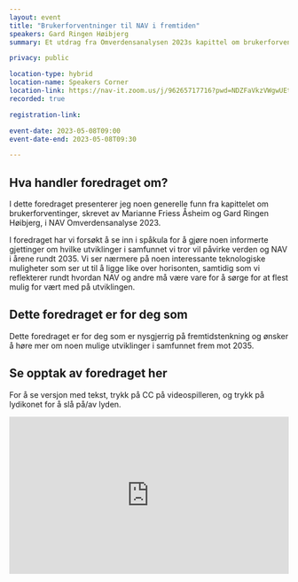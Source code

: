 ```yaml
---
layout: event
title: "Brukerforventninger til NAV i fremtiden"
speakers: Gard Ringen Høibjerg
summary: Et utdrag fra Omverdensanalysen 2023s kapittel om brukerforventinger

privacy: public

location-type: hybrid
location-name: Speakers Corner
location-link: https://nav-it.zoom.us/j/96265717716?pwd=NDZFaVkzVWgwUEtDNGR0djNJMXB6UT09
recorded: true

registration-link: 

event-date: 2023-05-08T09:00
event-date-end: 2023-05-08T09:30

---
```

## Hva handler foredraget om?
I dette foredraget presenterer jeg noen generelle funn fra kapittelet om brukerforventinger, skrevet av Marianne Friess Åsheim og Gard Ringen Høibjerg, i NAV Omverdensanalyse 2023.
 
I foredraget har vi forsøkt å se inn i spåkula for å gjøre noen informerte gjettinger om hvilke utviklinger i samfunnet vi tror vil påvirke verden og NAV i årene rundt 2035. Vi ser nærmere på noen interessante teknologiske muligheter som ser ut til å ligge like over horisonten, samtidig som vi reflekterer rundt hvordan NAV og andre må være vare for å sørge for at flest mulig for vært med på utviklingen.

## Dette foredraget er for deg som
Dette foredraget er for deg som er nysgjerrig på fremtidstenkning og ønsker å høre mer om noen mulige utviklinger i samfunnet frem mot 2035.

## Se opptak av foredraget her

For å se versjon med tekst, trykk på CC på videospilleren, og trykk på lydikonet for å slå på/av lyden. 

<div style="padding:56.25% 0 0 0;position:relative;"><iframe src="https://player.vimeo.com/video/831471741?h=91a130a758&amp;badge=0&amp;autopause=0&amp;player_id=0&amp;app_id=58479" frameborder="0" allow="autoplay; fullscreen; picture-in-picture" allowfullscreen style="position:absolute;top:0;left:0;width:100%;height:100%;" title="Brukerforventninger til NAV i fremtiden med Gard Ringen H&amp;oslash;ibjerg"></iframe></div><script src="https://player.vimeo.com/api/player.js"></script>
